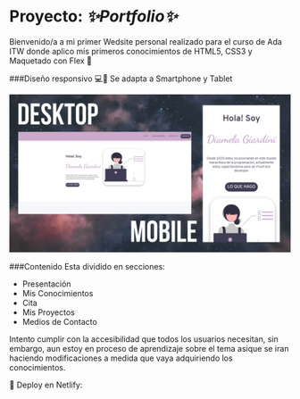 # Proyecto: *✨Portfolio✨*

Bienvenido/a a mi primer Wedsite personal realizado para el curso de Ada ITW donde aplico mis primeros conocimientos de HTML5, CSS3 y Maquetado con Flex 🙌

###Diseño responsivo 💻📱
Se adapta a Smartphone y Tablet


![](imagenes/foto-readme.png)

###Contenido
Esta dividido en secciones: 
- Presentación
- Mis Conocimientos
- Cita
- Mis Proyectos
- Medios de Contacto

Intento cumplir con la accesibilidad que todos los usuarios necesitan, sin embargo, aun estoy en proceso de aprendizaje sobre el tema asique se iran haciendo modificaciones a medida que vaya adquiriendo los conocimientos. 

📌 Deploy en Netlify: 
[](https://diamelagiardini.netlify.app/)